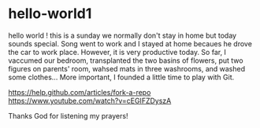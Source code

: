 hello-world1
============

hello world !
this is a sunday we normally don't stay in home but today sounds special. Song went to work and I stayed at home becaues he drove the car to work place. However, it is very productive today. So far, I vaccumed our bedroom, transplanted the two basins of flowers, put two figures on parents' room, wahsed mats in three washrooms, and washed some clothes... More important, I founded a little time to play with Git.

https://help.github.com/articles/fork-a-repo
https://www.youtube.com/watch?v=cEGIFZDyszA

Thanks God for listening my prayers!


